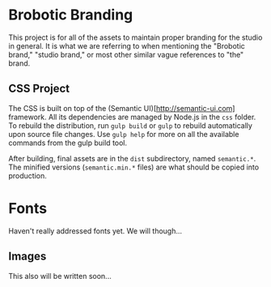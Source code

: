 # Brobotic Branding

This project is for all of the assets to maintain proper branding for the studio
in general. It is what we are referring to when mentioning the "Brobotic brand,"
"studio brand," or most other similar vague references to "the" brand.

## CSS Project

The CSS is built on top of the (Semantic UI)[http://semantic-ui.com] framework.
All its dependencies are managed by Node.js in the `css` folder. To rebuild the
distribution, run `gulp build` or `gulp` to rebuild automatically upon source
file changes. Use `gulp help` for more on all the available commands from the
gulp build tool.

After building, final assets are in the `dist` subdirectory, named `semantic.*`.
The minified versions (`semantic.min.*` files) are what should be copied into
production.

# Fonts

Haven't really addressed fonts yet. We will though...

## Images

This also will be written soon...
